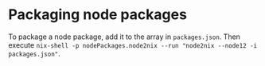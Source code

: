 # Packaging node packages

To package a node package, add it to the array in `packages.json`. Then execute `nix-shell -p nodePackages.node2nix --run "node2nix --node12 -i packages.json"`.
